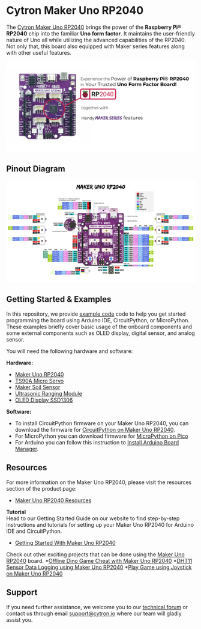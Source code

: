 # Cytron Maker Uno RP2040
The [Cytron Maker Uno RP2040](https://my.cytron.io/p-maker-uno-rp2040) brings the power of the **Raspberry Pi® RP2040** chip into the familiar **Uno form factor**. It maintains the user-friendly nature of Uno all while utilizing the advanced capabilities of the RP2040. Not only that, this board also equipped with Maker series features along with other useful features.

![Maker Uno RP2040](https://github.com/CytronTechnologies/Cytron-MAKER-UNO-RP2040/blob/main/Images/rp2040-labeled.png)

## Pinout Diagram
![Maker Uno RP2040 Pinout Diagram](https://github.com/CytronTechnologies/Cytron-MAKER-UNO-RP2040/blob/main/Images/MAKER-UNO-RP2040-pinout-diagram.png)

## Getting Started & Examples

In this repository, we provide [example code](/Example_Code) code to help you get started programming the board using Arduino IDE, CircuitPython, or MicroPython. These examples briefly cover basic usage of the onboard components and some external components such as OLED display, digital sensor, and analog sensor.

You will need the following hardware and software:  

**Hardware:**
* [Maker Uno RP2040](https://my.cytron.io/p-maker-uno-rp2040)
* [TS90A Micro Servo](https://my.cytron.io/p-analog-micro-servo-9g-3v-6v) 
* [Maker Soil Sensor]( https://my.cytron.io/p-maker-soil-moisture-sensor)
* [Ultrasonic Ranging Module](https://cytron.io/p-3v-5.5v-ultrasonic-ranging-module)
* [OLED Display SSD1306](https://my.cytron.io/p-oled-i2c-0.96inch-128x64-blue-display)

**Software:**

* To install CircuitPython firmware on your Maker Uno RP2040, you can download the firmware for [CircuitPython on Maker Uno RP2040]( https://circuitpython.org/board/cytron_maker_uno_rp2040/).
* For MicroPython you can download firmware for [MicroPython on Pico](https://micropython.org/download/rp2-pico/)
* For Arduino you can follow this instruction to [Install Arduino Board Manager](https://github.com/earlephilhower/arduino-pico#installing-via-arduino-boards-manager). 

## Resources
For more information on the Maker Uno RP2040, please visit the resources section of the product page:
* [Maker Uno RP2040 Resources](https://my.cytron.io/p-maker-uno-rp2040/#tab-resource)

**Tutorial**  
Head to our Getting Started Guide on our website to find step-by-step instructions and tutorials for setting up your Maker Uno RP2040 for Arduino IDE and CircuitPython.
* [Getting Started With Maker Uno RP2040](https://my.cytron.io/tutorial/getting-started-guide-with-maker-uno-rp2040)

Check out other exciting projects that can be done using the [Maker Uno RP2040](https://my.cytron.io/p-maker-uno-rp2040) board. 
*[Offline Dino Game Cheat with Maker Uno RP2040](https://my.cytron.io/tutorial/offline-dino-game-cheat-with-maker-uno-rp2040)
*[DHT11 Sensor Data Logging using Maker Uno RP2040](https://my.cytron.io/tutorial/data-logging-maker-uno-rp2040)
*[Play Game using Joystick on Maker Uno RP2040](https://my.cytron.io/tutorial/joystick-maker-uno-rp2040)

 ## Support  
If you need further assistance, we welcome you to our [technical forum](http://forum.cytron.io) or contact us through email support@cytron.io where our team will gladly assist you. 
